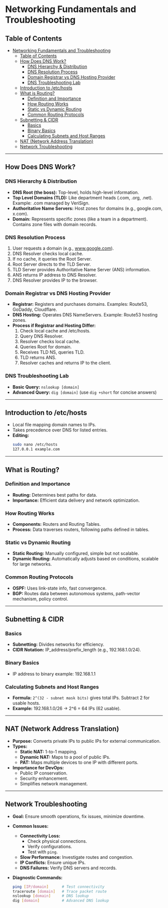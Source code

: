 # Networking Fundamentals and Troubleshooting

## Table of Contents
- [Networking Fundamentals and Troubleshooting](#networking-fundamentals-and-troubleshooting)
  - [Table of Contents](#table-of-contents)
  - [How Does DNS Work?](#how-does-dns-work)
    - [DNS Hierarchy \& Distribution](#dns-hierarchy--distribution)
    - [DNS Resolution Process](#dns-resolution-process)
    - [Domain Registrar vs DNS Hosting Provider](#domain-registrar-vs-dns-hosting-provider)
    - [DNS Troubleshooting Lab](#dns-troubleshooting-lab)
  - [Introduction to /etc/hosts](#introduction-to-etchosts)
  - [What is Routing?](#what-is-routing)
    - [Definition and Importance](#definition-and-importance)
    - [How Routing Works](#how-routing-works)
    - [Static vs Dynamic Routing](#static-vs-dynamic-routing)
    - [Common Routing Protocols](#common-routing-protocols)
  - [Subnetting \& CIDR](#subnetting--cidr)
    - [Basics](#basics)
    - [Binary Basics](#binary-basics)
    - [Calculating Subnets and Host Ranges](#calculating-subnets-and-host-ranges)
  - [NAT (Network Address Translation)](#nat-network-address-translation)
  - [Network Troubleshooting](#network-troubleshooting)

---

## How Does DNS Work?
### DNS Hierarchy & Distribution
- **DNS Root (the boss):** Top-level, holds high-level information.
- **Top Level Domains (TLD):** Like department heads (.com, .org, .net). Example: .com managed by VeriSign.
- **Authoritative Name Servers:** Host zones for domains (e.g., google.com, x.com).
- **Domain:** Represents specific zones (like a team in a department). Contains zone files with domain records.

### DNS Resolution Process
1. User requests a domain (e.g., www.google.com).
2. DNS Resolver checks local cache.
3. If no cache, it queries the Root Server.
4. Root Server directs to the TLD Server.
5. TLD Server provides Authoritative Name Server (ANS) information.
6. ANS returns IP address to DNS Resolver.
7. DNS Resolver provides IP to the browser.

### Domain Registrar vs DNS Hosting Provider
- **Registrar:** Registers and purchases domains. Examples: Route53, GoDaddy, Cloudflare.
- **DNS Hosting:** Operates DNS NameServers. Example: Route53 hosting zones.
- **Process if Registrar and Hosting Differ:**
  1. Check local cache and /etc/hosts.
  2. Query DNS Resolver.
  3. Resolver checks local cache.
  4. Queries Root for domain.
  5. Receives TLD NS, queries TLD.
  6. TLD returns ANS.
  7. Resolver caches and returns IP to the client.

### DNS Troubleshooting Lab
- **Basic Query:** `nslookup [domain]`
- **Advanced Query:** `dig [domain]` (use `dig +short` for concise answers)

---

## Introduction to /etc/hosts
- Local file mapping domain names to IPs.
- Takes precedence over DNS for listed entries.
- **Editing:**
  ```bash
  sudo nano /etc/hosts
  127.0.0.1 example.com
  ```

---

## What is Routing?
### Definition and Importance
- **Routing:** Determines best paths for data.
- **Importance:** Efficient data delivery and network optimization.

### How Routing Works
- **Components:** Routers and Routing Tables.
- **Process:** Data traverses routers, following paths defined in tables.

### Static vs Dynamic Routing
- **Static Routing:** Manually configured, simple but not scalable.
- **Dynamic Routing:** Automatically adjusts based on conditions, scalable for large networks.

### Common Routing Protocols
- **OSPF:** Uses link-state info, fast convergence.
- **BGP:** Routes data between autonomous systems, path-vector mechanism, policy control.

---

## Subnetting & CIDR
### Basics
- **Subnetting:** Divides networks for efficiency.
- **CIDR Notation:** IP_address/prefix_length (e.g., 192.168.1.0/24).

### Binary Basics
- IP address to binary example: 192.168.1.1

### Calculating Subnets and Host Ranges
- **Formula:** `2^(32 - subnet mask bits)` gives total IPs. Subtract 2 for usable hosts.
- **Example:** 192.168.1.0/26 → 2^6 = 64 IPs (62 usable).

---

## NAT (Network Address Translation)
- **Purpose:** Converts private IPs to public IPs for external communication.
- **Types:**
  - **Static NAT:** 1-to-1 mapping.
  - **Dynamic NAT:** Maps to a pool of public IPs.
  - **PAT:** Maps multiple devices to one IP with different ports.
- **Importance for DevOps:**
  - Public IP conservation.
  - Security enhancement.
  - Simplifies network management.

---

## Network Troubleshooting
- **Goal:** Ensure smooth operations, fix issues, minimize downtime.
- **Common Issues:**
  - **Connectivity Loss:**
    - Check physical connections.
    - Verify configurations.
    - Test with `ping`.
  - **Slow Performance:** Investigate routes and congestion.
  - **IP Conflicts:** Ensure unique IPs.
  - **DNS Failures:** Verify DNS servers and records.

- **Diagnostic Commands:**
  ```bash
  ping [IP/domain]      # Test connectivity
  traceroute [domain]   # Trace packet route
  nslookup [domain]     # DNS lookup
  dig [domain]          # Advanced DNS lookup
  ```

